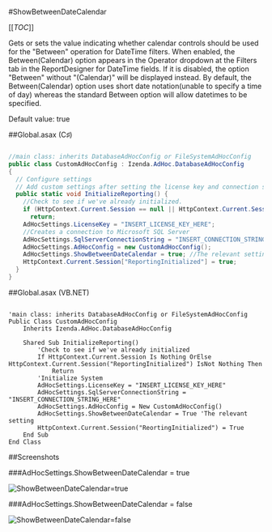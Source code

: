 #ShowBetweenDateCalendar

[[_TOC_]]

Gets or sets the value indicating whether calendar controls should be used for the "Between" operation for DateTime filters. 
When enabled, the Between(Calendar) option appears in the Operator dropdown at the Filters tab in the ReportDesigner for DateTime fields. If it is disabled, the option "Between" without "(Calendar)" will be displayed instead. By default, the Between(Calendar) option uses short date notation(unable to specify a time of day) whereas the standard Between option will allow datetimes to be specified.

Default value: true

##Global.asax (C♯)
```c#

//main class: inherits DatabaseAdHocConfig or FileSystemAdHocConfig
public class CustomAdHocConfig : Izenda.AdHoc.DatabaseAdHocConfig
{
  // Configure settings
  // Add custom settings after setting the license key and connection string by overriding the ConfigureSettings() method
  public static void InitializeReporting() {
    //Check to see if we've already initialized.
    if (HttpContext.Current.Session == null || HttpContext.Current.Session["ReportingInitialized"] != null)
      return;
    AdHocSettings.LicenseKey = "INSERT_LICENSE_KEY_HERE";
    //Creates a connection to Microsoft SQL Server
    AdHocSettings.SqlServerConnectionString = "INSERT_CONNECTION_STRING_HERE";
    AdHocSettings.AdHocConfig = new CustomAdHocConfig();
    AdHocSettings.ShowBetweenDateCalendar = true; //The relevant setting
    HttpContext.Current.Session["ReportingInitialized"] = true;
  }
}
```

##Global.asax (VB.NET)

```visualbasic

'main class: inherits DatabaseAdHocConfig or FileSystemAdHocConfig
Public Class CustomAdHocConfig
    Inherits Izenda.AdHoc.DatabaseAdHocConfig

    Shared Sub InitializeReporting()
        'Check to see if we've already initialized
        If HttpContext.Current.Session Is Nothing OrElse HttpContext.Current.Session("ReportingInitialized") IsNot Nothing Then
            Return
        'Initialize System
        AdHocSettings.LicenseKey = "INSERT_LICENSE_KEY_HERE"
        AdHocSettings.SqlServerConnectionString = "INSERT_CONNECTION_STRING_HERE"
        AdHocSettings.AdHocConfig = New CustomAdHocConfig()
        AdHocSettings.ShowBetweenDateCalendar = True 'The relevant setting
        HttpContext.Current.Session("ReortingInitialized") = True
    End Sub
End Class
```

##Screenshots

###AdHocSettings.ShowBetweenDateCalendar = true

![ShowBetweenDateCalendar=true](http://wiki.izenda.us/CodeSamples/ShowBetweenDateCalendar/between_date_calendar.png)

###AdHocSettings.ShowBetweenDateCalendar = false

![ShowBetweenDateCalendar=false](http://wiki.izenda.us/CodeSamples/ShowBetweenDateCalendar/between_date_no_calendar.png)